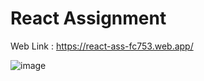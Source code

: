 # React Assignment 

Web Link : https://react-ass-fc753.web.app/

![image](https://user-images.githubusercontent.com/52598179/148358738-b4cbcc2c-ba3a-4dd5-a019-9b090dbfe8e6.png)


